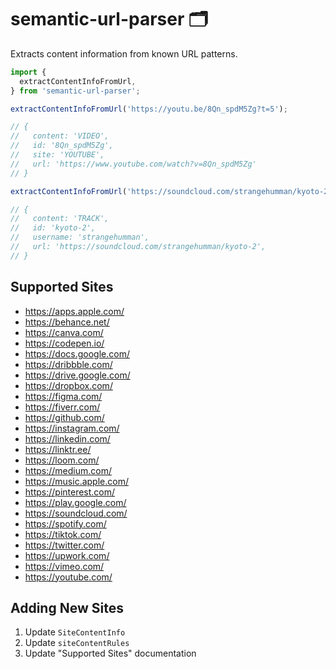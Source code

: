 # semantic-url-parser 🗂️

Extracts content information from known URL patterns.

```ts
import {
  extractContentInfoFromUrl,
} from 'semantic-url-parser';

extractContentInfoFromUrl('https://youtu.be/8Qn_spdM5Zg?t=5');

// {
//   content: 'VIDEO',
//   id: '8Qn_spdM5Zg',
//   site: 'YOUTUBE',
//   url: 'https://www.youtube.com/watch?v=8Qn_spdM5Zg'
// }

extractContentInfoFromUrl('https://soundcloud.com/strangehumman/kyoto-2?utm_source=clipboard&utm_medium=text&utm_campaign=social_sharing');

// {
//   content: 'TRACK',
//   id: 'kyoto-2',
//   username: 'strangehumman',
//   url: 'https://soundcloud.com/strangehumman/kyoto-2',
// }
```

## Supported Sites

* https://apps.apple.com/
* https://behance.net/
* https://canva.com/
* https://codepen.io/
* https://docs.google.com/
* https://dribbble.com/
* https://drive.google.com/
* https://dropbox.com/
* https://figma.com/
* https://fiverr.com/
* https://github.com/
* https://instagram.com/
* https://linkedin.com/
* https://linktr.ee/
* https://loom.com/
* https://medium.com/
* https://music.apple.com/
* https://pinterest.com/
* https://play.google.com/
* https://soundcloud.com/
* https://spotify.com/
* https://tiktok.com/
* https://twitter.com/
* https://upwork.com/
* https://vimeo.com/
* https://youtube.com/

## Adding New Sites

1. Update `SiteContentInfo`
1. Update `siteContentRules`
1. Update "Supported Sites" documentation